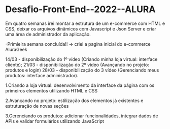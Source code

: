 # Desafio-Front-End--2022--ALURA


Em quatro semanas irei montar a estrutura de um e-commerce com HTML e CSS, deixar os arquivos dinâmicos com Javascript e Json Server e criar uma área de administrador da aplicação.

-Primieira semana concluída!! -> criei a pagina inicial do e-commerce AluraGeek

14/03 - disponibilização do 1º vídeo (Criando minha loja virtual: interface cliente);
21/03 - disponibilização do 2º vídeo (Avançando no projeto: produtos e login)
28/03 - disponibilização do 3 vídeo (Gerenciando meus produtos: interface administrador).


1.Criando a loja virtual: desenvolvimento da interface da página com os primeiros elementos utilizando HTML e CSS


2.Avançando no projeto: estilização dos elementos já existentes e estruturação de novas seções


3.Gerenciando os produtos: adicionar funcionalidades, integrar dados de APIs e validar formulários utilizando JavaScript

